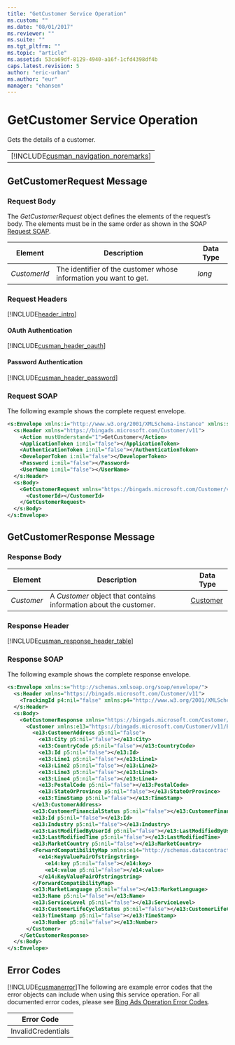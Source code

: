```yaml
---
title: "GetCustomer Service Operation"
ms.custom: ""
ms.date: "08/01/2017"
ms.reviewer: ""
ms.suite: ""
ms.tgt_pltfrm: ""
ms.topic: "article"
ms.assetid: 53ca69df-8129-4940-a16f-1cfd4398df4b
caps.latest.revision: 5
author: "eric-urban"
ms.author: "eur"
manager: "ehansen"
---
```

# GetCustomer Service Operation
Gets the details of a customer.

||
|-|
|[!INCLUDE[cusman_navigation_noremarks](../customer-api/includes/cusman-navigation-noremarks.md)]|

## <a name="request"></a>GetCustomerRequest Message

### Request Body
The *GetCustomerRequest* object defines the elements of the request’s body. The elements must be in the same order as shown in the SOAP [Request SOAP](#request_soap).

|Element|Description|Data Type|
|-----------|---------------|-------------|
|*CustomerId*|The identifier of the customer whose information you want to get.|*long*|

### Request Headers
[!INCLUDE[header_intro](../customer-api/includes/header-intro.md)]
#### OAuth Authentication
[!INCLUDE[cusman_header_oauth](../customer-api/includes/cusman-header-oauth.md)]
#### Password Authentication
[!INCLUDE[cusman_header_password](../customer-api/includes/cusman-header-password.md)]
### <a name="request_soap"></a>Request SOAP
The following example shows the complete request envelope.

```xml
<s:Envelope xmlns:i="http://www.w3.org/2001/XMLSchema-instance" xmlns:s="http://schemas.xmlsoap.org/soap/envelope/">
  <s:Header xmlns="https://bingads.microsoft.com/Customer/v11">
    <Action mustUnderstand="1">GetCustomer</Action>
    <ApplicationToken i:nil="false"></ApplicationToken>
    <AuthenticationToken i:nil="false"></AuthenticationToken>
    <DeveloperToken i:nil="false"></DeveloperToken>
    <Password i:nil="false"></Password>
    <UserName i:nil="false"></UserName>
  </s:Header>
  <s:Body>
    <GetCustomerRequest xmlns="https://bingads.microsoft.com/Customer/v11">
      <CustomerId></CustomerId>
    </GetCustomerRequest>
  </s:Body>
</s:Envelope>
```

## <a name="response"></a>GetCustomerResponse Message

### <a name="Body_Elements"></a>Response Body

|Element|Description|Data Type|
|-----------|---------------|-------------|
|*Customer*|A *Customer* object that contains information about the customer.|[Customer](../customer-api/customer-data-object.md)|

### <a name="Header_Elements"></a>Response Header
[!INCLUDE[cusman_response_header_table](../customer-api/includes/cusman-response-header-table.md)]
### Response SOAP
The following example shows the complete response envelope.

```xml
<s:Envelope xmlns:s="http://schemas.xmlsoap.org/soap/envelope/">
  <s:Header xmlns="https://bingads.microsoft.com/Customer/v11">
    <TrackingId p4:nil="false" xmlns:p4="http://www.w3.org/2001/XMLSchema-instance"></TrackingId>
  </s:Header>
  <s:Body>
    <GetCustomerResponse xmlns="https://bingads.microsoft.com/Customer/v11">
      <Customer xmlns:e13="https://bingads.microsoft.com/Customer/v11/Entities" p5:nil="false" xmlns:p5="http://www.w3.org/2001/XMLSchema-instance">
        <e13:CustomerAddress p5:nil="false">
          <e13:City p5:nil="false"></e13:City>
          <e13:CountryCode p5:nil="false"></e13:CountryCode>
          <e13:Id p5:nil="false"></e13:Id>
          <e13:Line1 p5:nil="false"></e13:Line1>
          <e13:Line2 p5:nil="false"></e13:Line2>
          <e13:Line3 p5:nil="false"></e13:Line3>
          <e13:Line4 p5:nil="false"></e13:Line4>
          <e13:PostalCode p5:nil="false"></e13:PostalCode>
          <e13:StateOrProvince p5:nil="false"></e13:StateOrProvince>
          <e13:TimeStamp p5:nil="false"></e13:TimeStamp>
        </e13:CustomerAddress>
        <e13:CustomerFinancialStatus p5:nil="false"></e13:CustomerFinancialStatus>
        <e13:Id p5:nil="false"></e13:Id>
        <e13:Industry p5:nil="false"></e13:Industry>
        <e13:LastModifiedByUserId p5:nil="false"></e13:LastModifiedByUserId>
        <e13:LastModifiedTime p5:nil="false"></e13:LastModifiedTime>
        <e13:MarketCountry p5:nil="false"></e13:MarketCountry>
        <ForwardCompatibilityMap xmlns:e14="http://schemas.datacontract.org/2004/07/System.Collections.Generic" p5:nil="false">
          <e14:KeyValuePairOfstringstring>
            <e14:key p5:nil="false"></e14:key>
            <e14:value p5:nil="false"></e14:value>
          </e14:KeyValuePairOfstringstring>
        </ForwardCompatibilityMap>
        <e13:MarketLanguage p5:nil="false"></e13:MarketLanguage>
        <e13:Name p5:nil="false"></e13:Name>
        <e13:ServiceLevel p5:nil="false"></e13:ServiceLevel>
        <e13:CustomerLifeCycleStatus p5:nil="false"></e13:CustomerLifeCycleStatus>
        <e13:TimeStamp p5:nil="false"></e13:TimeStamp>
        <e13:Number p5:nil="false"></e13:Number>
      </Customer>
    </GetCustomerResponse>
  </s:Body>
</s:Envelope>
```

## <a name="errors"></a>Error Codes
[!INCLUDE[cusmanerror](../customer-api/includes/cusmanerror.md)]The following are example  error codes that the error objects can include when using this service operation. For all documented error codes, please see [Bing Ads Operation Error Codes](http://go.microsoft.com/fwlink/?LinkId=511884).

|Error Code|
|--------------|
|InvalidCredentials|
